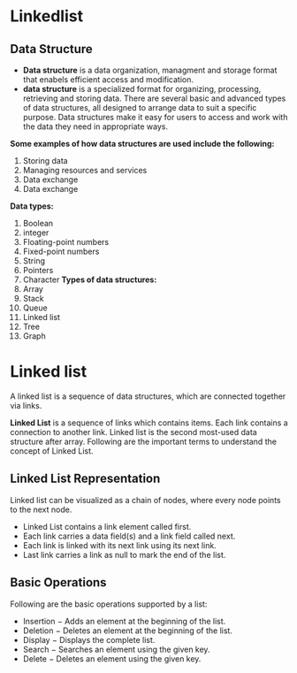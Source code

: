 # Linkedlist

## Data Structure
- **Data structure** is a data organization, managment and storage format that enabels efficient access and modification.
- **data structure** is a specialized format for organizing, processing, retrieving and storing data. There are several basic and advanced types of data structures, all designed to arrange data to suit a specific purpose. Data structures make it easy for users to access and work with the data they need in appropriate ways.  

**Some examples of how data structures are used include the following:**
1. Storing data 
2. Managing resources and services
3. Data exchange
4. Data exchange

**Data types:**
1. Boolean
2. integer
3. Floating-point numbers
4. Fixed-point numbers
5. String
6. Pointers
7. Character
**Types of data structures:**
1. Array
2. Stack
3. Queue
4. Linked list
5. Tree
6. Graph

# Linked list

A linked list is a sequence of data structures, which are connected together via links.

**Linked List** is a sequence of links which contains items. Each link contains a connection to another link. Linked list is the second most-used data structure after array. Following are the important terms to understand the concept of Linked List.


## Linked List Representation
Linked list can be visualized as a chain of nodes, where every node points to the next node.
- Linked List contains a link element called first.
- Each link carries a data field(s) and a link field called next.
- Each link is linked with its next link using its next link.
- Last link carries a link as null to mark the end of the list.

## Basic Operations
Following are the basic operations supported by a list:
- Insertion − Adds an element at the beginning of the list.
- Deletion − Deletes an element at the beginning of the list.
- Display − Displays the complete list.
- Search − Searches an element using the given key.
- Delete − Deletes an element using the given key.